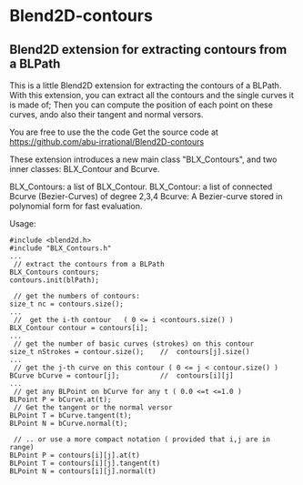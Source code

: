 # Blend2D-contours
Blend2D extension for extracting contours from a BLPath
------------------------------------------------------

This is a little Blend2D extension for extracting the contours of a BLPath.
With this extension, you can extract all the contours and the single curves it is made of;
Then you can compute the position of each point on these curves, ando also their
tangent and normal versors.

You are free to use the the code
    Get the source code at
    https://github.com/abu-irrational/Blend2D-contours

These extension introduces a new main class "BLX_Contours", and two inner classes: BLX_Contour and Bcurve.

BLX_Contours: a list of BLX_Contour.
  BLX_Contour: a list of connected Bcurve (Bezier-Curves) of degree 2,3,4
    Bcurve: A Bezier-curve stored in polynomial form for fast evaluation.
    
Usage:

    #include <blend2d.h>
    #include "BLX_Contours.h"
    ...
     // extract the contours from a BLPath
    BLX_Contours contours;
    contours.init(blPath);
    
     // get the numbers of contours:
    size_t nc = contours.size();
    ...
     //  get the i-th contour   ( 0 <= i <contours.size() )
    BLX_Contour contour = contours[i];
    ...
     // get the number of basic curves (strokes) on this contour
    size_t nStrokes = contour.size();    //  contours[j].size()
    ...
     // get the j-th curve on this contour ( 0 <= j < contour.size() )
    BCurve bCurve = contour[j];          //  contours[i][j]
    ...
     // get any BLPoint on bCurve for any t ( 0.0 <=t <=1.0 )
    BLPoint P = bCurve.at(t);
     // Get the tangent or the normal versor
    BLPoint T = bCurve.tangent(t);
    BLPoint N = bCurve.normal(t);
    
     // .. or use a more compact notation ( provided that i,j are in range)
    BLPoint P = contours[i][j].at(t)
    BLPoint T = contours[i][j].tangent(t)
    BLPoint N = contours[i][j].normal(t)
    
